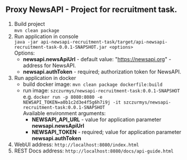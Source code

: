Proxy NewsAPI - Project for recruitment task.
---------------------------------------------

1. Build project <br />
`mvn clean package`
3. Run application in console <br />
`java -jar api-newsapi-recruitment-task/target/api-newsapi-recruitment-task-0.0.1-SNAPSHOT.jar <options>` <br />
Options:
    *  **newsapi.newsApiUrl** - default value: "https://newsapi.org" - address for NewsAPI.
    *  **newsapi.authToken** - required; authorization token for NewsAPI.
4. Run application in docker
    * build docker image: `mvn clean package dockerfile:build`
    * run image: `szczurmys/newsapi-recruitment-task:0.0.1-SNAPSHOT` <br />
    e.g. `docker run -p 8080:8080 -e NEWSAPI_TOKEN=a0b1c2d3e4f5g6h7i9j -it szczurmys/newsapi-recruitment-task:0.0.1-SNAPSHOT`  <br />
    Available environment arguments:
      * **NEWSAPI_API_URL** - value for application parameter **newsapi.newsApiUrl**
      * **NEWSAPI_TOKEN** - required; value for application parameter **newsapi.authToken**
5. WebUI address: `http://localhost:8080/index.html`
6. REST Docs address: `http://localhost:8080/docs/api-guide.html`

